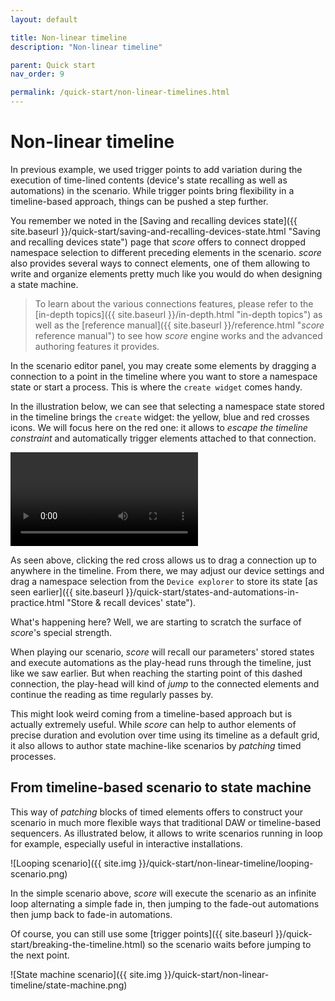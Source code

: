 ```yaml
---
layout: default

title: Non-linear timeline
description: "Non-linear timeline"

parent: Quick start
nav_order: 9

permalink: /quick-start/non-linear-timelines.html
---
```

# Non-linear timeline

In previous example, we used trigger points to add variation during the execution of time-lined contents (device's state recalling as well as automations) in the scenario. While trigger points bring flexibility in a timeline-based approach, things can be pushed a step further.

You remember we noted in the [Saving and recalling devices state]({{ site.baseurl }}/quick-start/saving-and-recalling-devices-state.html "Saving and recalling devices state") page that *score* offers to connect dropped namespace selection to different preceding elements in the scenario. *score* also provides several ways to connect elements, one of them allowing to write and organize elements pretty much like you would do when designing a state machine.

> To learn about the various connections features, please refer to the [in-depth topics]({{ site.baseurl }}/in-depth.html "in-depth topics") as well as the [reference manual]({{ site.baseurl }}/reference.html "*score* reference manual") to see how *score* engine works and the advanced authoring features it provides.

In the scenario editor panel, you may create some elements by dragging a connection to a point in the timeline where you want to store a namespace state or start a process. This is where the `create widget` comes handy.

In the illustration below, we can see that selecting a namespace state stored in the timeline brings the `create` widget: the yellow, blue and red crosses icons. We will focus here on the red one: it allows to *escape the timeline constraint* and automatically trigger elements attached to that connection.

<video controls>
    <source src="{{ site.img }}/quick-start/non-linear-timeline/timeless-interval.mp4 " type="video/mp4">
</video>

As seen above, clicking the red cross allows us to drag a connection up to anywhere in the timeline. From there, we may adjust our device settings and drag a namespace selection from the `Device explorer` to store its state [as seen earlier]({{ site.baseurl }}/quick-start/states-and-automations-in-practice.html "Store & recall devices' state").

What's happening here? Well, we are starting to scratch the surface of *score*'s special strength.

When playing our scenario, *score* will recall our parameters' stored states and execute automations as the play-head runs through the timeline, just like we saw earlier. But when reaching the starting point of this dashed connection, the play-head will kind of *jump* to the connected elements and continue the reading as time regularly passes by.

This might look weird coming from a timeline-based approach but is actually extremely useful. While *score* can help to author elements of precise duration and evolution over time using its timeline as a default grid, it also allows to author state machine-like scenarios by *patching* timed processes.

## From timeline-based scenario to state machine

This way of *patching* blocks of timed elements offers to construct your scenario in much more flexible ways that traditional DAW or timeline-based sequencers. As illustrated below, it allows to write scenarios running in loop for example, especially useful in interactive installations.

![Looping scenario]({{ site.img }}/quick-start/non-linear-timeline/looping-scenario.png)

In the simple scenario above, *score* will execute the scenario as an infinite loop alternating a simple fade in, then jumping to the fade-out automations then jump back to fade-in automations.

Of course, you can still use some [trigger points]({{ site.baseurl }}/quick-start/breaking-the-timeline.html) so the scenario waits before jumping to the next point.

![State machine scenario]({{ site.img }}/quick-start/non-linear-timeline/state-machine.png)

